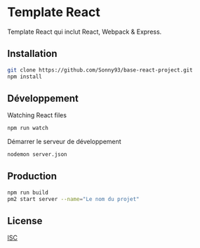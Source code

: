 # Template React

Template React qui inclut React, Webpack & Express.

## Installation

```bash
git clone https://github.com/Sonny93/base-react-project.git
npm install
```

## Développement

Watching React files
```bash
npm run watch
```

Démarrer le serveur de développement
```bash
nodemon server.json
```

## Production

```bash
npm run build
pm2 start server --name="Le nom du projet"
```

## License
[ISC](https://choosealicense.com/licenses/isc/)
